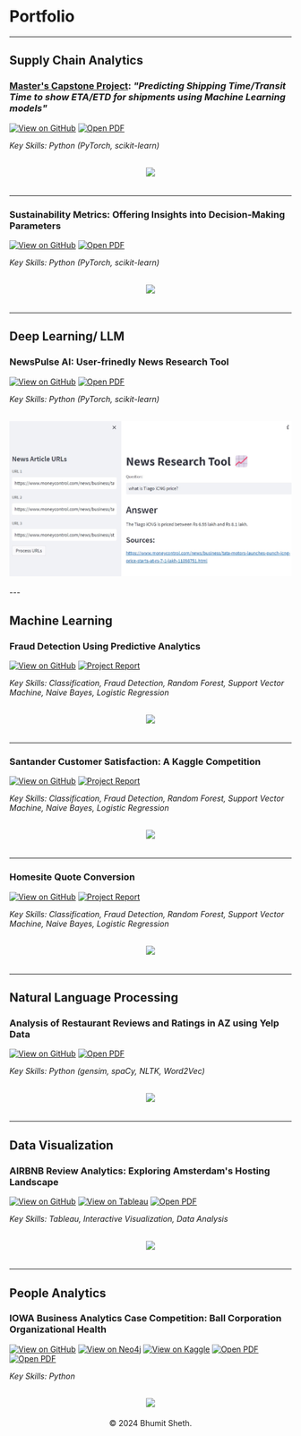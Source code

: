 # Portfolio
---
## Supply Chain Analytics 

### <ins>Master's Capstone Project</ins>: *"Predicting Shipping Time/Transit Time to show ​ETA/ETD for shipments using Machine Learning models"* <br>

[![View on GitHub](https://img.shields.io/badge/GitHub-View_on_GitHub-blue?logo=GitHub)]()
[![Open PDF](https://img.shields.io/badge/PDF-Read%20Thesis%20PDF-red?logo=adobe-acrobat-reader)]()


_Key Skills: Python (PyTorch, scikit-learn)_

<div style="text-align: justify">

</div>
<br>
<center><img src="images/visualencoding.png"/></center>
<br>

---

### Sustainability Metrics: Offering Insights into Decision-Making Parameters

[![View on GitHub](https://img.shields.io/badge/GitHub-View_on_GitHub-blue?logo=GitHub)](https://github.com/shethbhumit/Sustainability_Metrics_in_Supply_Chain_with_Python-)
[![Open PDF](https://img.shields.io/badge/PDF-Read%20Thesis%20PDF-red?logo=adobe-acrobat-reader)]()

_Key Skills: Python (PyTorch, scikit-learn)_

<div style="text-align: justify">

</div>
<br>
<center><img src="images/visualencoding.png"/></center>
<br>

---

## Deep Learning/ LLM 

### NewsPulse AI: User-frinedly News Research Tool

[![View on GitHub](https://img.shields.io/badge/GitHub-View_on_GitHub-blue?logo=GitHub)](https://github.com/shethbhumit/NewsPulse-AI)
[![Open PDF](https://img.shields.io/badge/PDF-Read%20Thesis%20PDF-red?logo=adobe-acrobat-reader)]()

_Key Skills: Python (PyTorch, scikit-learn)_

<div style="text-align: justify">

</div>
<br>
<center><img src="images/NewsPulse.jpg"/></center>
<br>
---

## Machine Learning

### Fraud Detection Using Predictive Analytics

[![View on GitHub](https://img.shields.io/badge/GitHub-View_on_GitHub-blue?logo=GitHub)](https://github.com/shethbhumit/Fraud-Detection-Using-Predictive-Analysis)
[![Project Report](https://img.shields.io/badge/PDF-Read%20Report%20PDF-red?logo=adobe-acrobat-reader&logoColor=white)]()

_Key Skills: Classification, Fraud Detection, Random Forest, Support Vector Machine, Naive Bayes, Logistic Regression_

<div style="text-align: justify">

</div>
<br>
<center><img src="images/MLKnime.png"/></center>
<br>

---
### Santander Customer Satisfaction: A Kaggle Competition

[![View on GitHub](https://img.shields.io/badge/GitHub-View_on_GitHub-blue?logo=GitHub)](https://github.com/shethbhumit/Santander-Customer-Satisfaction)
[![Project Report](https://img.shields.io/badge/PDF-Read%20Report%20PDF-red?logo=adobe-acrobat-reader&logoColor=white)]()

_Key Skills: Classification, Fraud Detection, Random Forest, Support Vector Machine, Naive Bayes, Logistic Regression_

<div style="text-align: justify">

</div>
<br>
<center><img src="images/MLKnime.png"/></center>
<br>

---
### Homesite Quote Conversion

[![View on GitHub](https://img.shields.io/badge/GitHub-View_on_GitHub-blue?logo=GitHub)](https://github.com/shethbhumit/Homesite_Quote_Conversion)
[![Project Report](https://img.shields.io/badge/PDF-Read%20Report%20PDF-red?logo=adobe-acrobat-reader&logoColor=white)]()

_Key Skills: Classification, Fraud Detection, Random Forest, Support Vector Machine, Naive Bayes, Logistic Regression_

<div style="text-align: justify">

</div>
<br>
<center><img src="images/MLKnime.png"/></center>
<br>

---

## Natural Language Processing

### Analysis of Restaurant Reviews and Ratings in AZ using Yelp Data

[![View on GitHub](https://img.shields.io/badge/GitHub-View_on_GitHub-blue?logo=GitHub)]()
[![Open PDF](https://img.shields.io/badge/PDF-View%20Slides%20PDF-red?logo=adobe-acrobat-reader)]()

_Key Skills: Python (gensim, spaCy, NLTK, Word2Vec)_

<div style="text-align: justify">

</div>
<br>
<center><img src="images/DataSemanticsItalianLiterature.jpg"/></center>
<br>

---
## Data Visualization

### AIRBNB Review Analytics: Exploring Amsterdam's Hosting Landscape

[![View on GitHub](https://img.shields.io/badge/GitHub-View_on_GitHub-blue?logo=GitHub)](https://github.com/shethbhumit/airbnb_reviews_analytics)
[![View on Tableau](https://img.shields.io/badge/Tableau-View_on_Tableau-orange?logo=Tableau)](https://public.tableau.com/app/profile/bhumit.sheth/viz/DashboardAmesterdamAirbnb/Dashboard1)
[![Open PDF](https://img.shields.io/badge/PDF-View%20Slides%20PDF-red?logo=adobe-acrobat-reader)]()

_Key Skills: Tableau, Interactive Visualization, Data Analysis_

<div style="text-align: justify">

</div>
<br>
<center><img src="images/ARPAVIZ.gif"/></center>
<br>

---
## People Analytics

### IOWA Business Analytics Case Competition: Ball Corporation Organizational Health

[![View on GitHub](https://img.shields.io/badge/GitHub-View_on_GitHub-blue?logo=GitHub)]()
[![View on Neo4j](https://img.shields.io/badge/Neo4J-View_on_Neo4J-lightgrey?logo=Neo4j)]()
[![View on Kaggle](https://img.shields.io/badge/Kaggle-View_on_Kaggle-blue?logo=Kaggle)]()
[![Open PDF](https://img.shields.io/badge/PDF-Read%20%20Report%20%20PDF-red?logo=adobe-acrobat-reader)]()
[![Open PDF](https://img.shields.io/badge/PDF-View%20%20Slides%20%20PDF-red?logo=adobe-acrobat-reader)]()

_Key Skills: Python_

<div style="text-align: justify">


</div>
<br>
<center><img src="images/DataManagementProject.jpg"/></center>
<br>

<center>© 2024 Bhumit Sheth. </center>